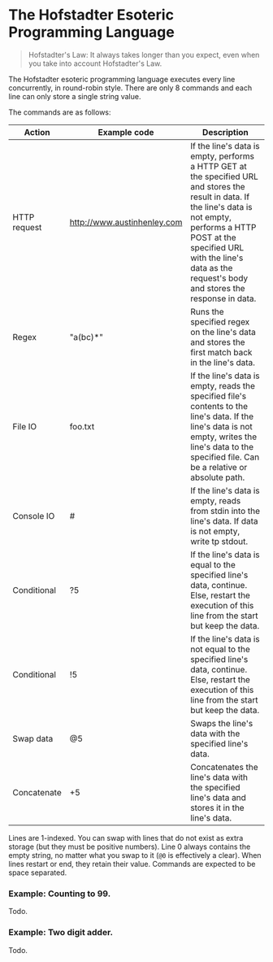 # The Hofstadter Esoteric Programming Language

> Hofstadter's Law: It always takes longer than you expect, even when you take into account Hofstadter's Law.

The Hofstadter esoteric programming language executes every line concurrently, in round-robin style. There are only 8 commands and each line can only store a single string value. 

The commands are as follows:

Action | Example code | Description
------ | ------- | -----------
HTTP request | http://www.austinhenley.com | If the line's data is empty, performs a HTTP GET at the specified URL and stores the result in data. If the line's data is not empty, performs a HTTP POST at the specified URL with the line's data as the request's body and stores the response in data.
Regex | "a(bc)*" | Runs the specified regex on the line's data and stores the first match back in the line's data.
File IO | foo.txt | If the line's data is empty, reads the specified file's contents to the line's data. If the line's data is not empty, writes the line's data to the specified file. Can be a relative or absolute path.
Console IO | # |  If the line's data is empty, reads from stdin into the line's data. If data is not empty, write tp stdout.
Conditional | ?5 | If the line's data is equal to the specified line's data, continue. Else, restart the execution of this line from the start but keep the data.
Conditional | !5 | If the line's data is not equal to the specified line's data, continue. Else, restart the execution of this line from the start but keep the data.
Swap data | @5 | Swaps the line's data with the specified line's data.
Concatenate | +5 | Concatenates the line's data with the specified line's data and stores it in the line's data.


Lines are 1-indexed. You can swap with lines that do not exist as extra storage (but they must be positive numbers). Line 0 always contains the empty string, no matter what you swap to it (`@0` is effectively a clear). When lines restart or end, they retain their value. Commands are expected to be space separated.

### Example: Counting to 99.

Todo.

### Example: Two digit adder.

Todo.






